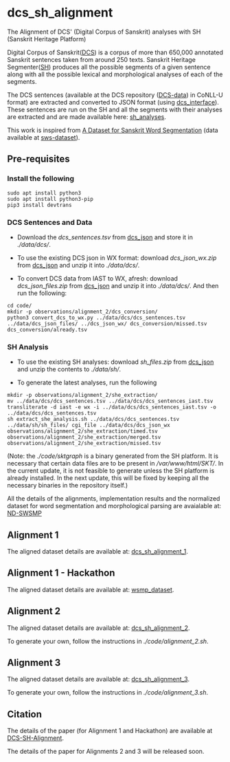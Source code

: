 # dcs_sh_alignment

The Alignment of DCS' (Digital Corpus of Sanskrit) analyses with SH (Sanskrit Heritage Platform)

Digital Corpus of Sanskrit([DCS](http://www.sanskrit-linguistics.org/dcs/)) is a corpus of more than 650,000 annotated Sanskrit sentences taken from around 250 texts. Sanskrit Heritage Segmenter([SH](http://www.sanskrit.inria.fr)) produces all the possible segments of a given sentence along with all the possible lexical and morphological analyses of each of the segments.

The DCS sentences (available at the DCS repository ([DCS-data](https://github.com/OliverHellwig/sanskrit)) in CoNLL-U format) are extracted and converted to JSON format (using [dcs_interface](https://github.com/SriramKrishnan8/dcs_interface)). These sentences are run on the SH and all the segments with their analyses are extracted and are made available here: [sh_analyses](https://github.com/SriramKrishnan8/sh_analyses).

This work is inspired from [A Dataset for Sanskrit Word Segmentation](https://aclanthology.org/W17-2214/) (data available at [sws-dataset](https://zenodo.org/record/803508#.YRdZ43UzaXJ)).

## Pre-requisites

### Install the following

```
sudo apt install python3
sudo apt install python3-pip
pip3 install devtrans
```

### DCS Sentences and Data

* Download the *dcs_sentences.tsv* from [dcs_json](https://drive.google.com/drive/u/3/folders/1erKh47n_JJfVeczhrFoOZEXluDiJyD10) and store it in *./data/dcs/*.

* To use the existing DCS json in WX format: download *dcs_json_wx.zip* from [dcs_json](https://drive.google.com/drive/u/3/folders/1erKh47n_JJfVeczhrFoOZEXluDiJyD10) and unzip it into  *./data/dcs/*.

* To convert DCS data from IAST to WX, afresh: download *dcs_json_files.zip* from [dcs_json](https://drive.google.com/drive/u/3/folders/1erKh47n_JJfVeczhrFoOZEXluDiJyD10) and unzip it into  *./data/dcs/*. And then run the following:

```
cd code/
mkdir -p observations/alignment_2/dcs_conversion/
python3 convert_dcs_to_wx.py ../data/dcs/dcs_sentences.tsv ../data/dcs_json_files/ ../dcs_json_wx/ dcs_conversion/missed.tsv dcs_conversion/already.tsv
```

### SH Analysis

* To use the existing SH analyses: download *sh_files.zip* from [dcs_json](https://drive.google.com/drive/u/3/folders/1-agVobkxVYXw5eIVX2JQHUwzqsR-NTXk) and unzip the contents to *./data/sh/*.

* To generate the latest analyses, run the following

```
mkdir -p observations/alignment_2/she_extraction/
mv ../data/dcs/dcs_sentences.tsv ../data/dcs/dcs_sentences_iast.tsv 
transliterate -d iast -e wx -i ../data/dcs/dcs_sentences_iast.tsv -o ../data/dcs/dcs_sentences.tsv
sh extract_she_analysis.sh ../data/dcs/dcs_sentences.tsv ../data/sh/sh_files/ cgi_file ../data/dcs/dcs_json_wx observations/alignment_2/she_extraction/timed.tsv observations/alignment_2/she_extraction/merged.tsv observations/alignment_2/she_extraction/missed.tsv
```

(Note: the *./code/sktgraph* is a binary generated from the SH platform. It is necessary that certain data files are to be present in */var/www/html/SKT/*. In the current update, it is not feasible to generate unless the SH platform is already installed. In the next update, this will be fixed by keeping all the necessary binaries in the repository itself.)

All the details of the alignments, implementation results and the normalized dataset for word segmentation and morphological parsing are avaialable at: [ND-SWSMP](https://drive.google.com/drive/folders/1VmffgzbcTyg9cJ6o4eTOFYInfG07Jl-H?usp=drive_link)

## Alignment 1

The aligned dataset details are available at: [dcs_sh_alignment_1](https://drive.google.com/drive/folders/1r4IgONLVboMvzh9B5ZJKnrW0lqW25J53?usp=drive_link).

## Alignment 1 - Hackathon

The aligned dataset details are available at: [wsmp_dataset](https://drive.google.com/drive/folders/112sLHYZd6FlQN9pcVn-AsXd-F5ZFHNim?usp=drive_link).

## Alignment 2

The aligned dataset details are available at: [dcs_sh_alignment_2](https://drive.google.com/drive/folders/1dzlAxrwzSR-gtUWlA4VdK82rdjibNRE3?usp=drive_link).

To generate your own, follow the instructions in *./code/alignment_2.sh*.

## Alignment 3

The aligned dataset details are available at: [dcs_sh_alignment_3](https://drive.google.com/drive/folders/1XTPr8ndKQhBUXJEkE8wxfNaNL0XYpU2r?usp=sharing).

To generate your own, follow the instructions in *./code/alignment_3.sh*.

## Citation

The details of the paper (for Alignment 1 and Hackathon) are available at [DCS-SH-Alignment](https://aclanthology.org/2023.wsc-csdh.3/).

The details of the paper for Alignments 2 and 3 will be released soon.
